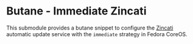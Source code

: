 # Butane - Immediate Zincati

This submodule provides a butane snippet to configure the [Zincati](https://docs.fedoraproject.org/en-US/fedora-coreos/auto-updates/) automatic update service with the `immediate` strategy in Fedora CoreOS.
